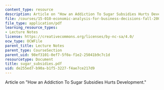 ```yaml
---
content_type: resource
description: Article on "How an Addiction To Sugar Subsidies Hurts Development."
file: /courses/15-010-economic-analysis-for-business-decisions-fall-2004/de255ed7b90ab1f53227f4ae7ce217d9_sugar_subsidies.pdf
file_type: application/pdf
learning_resource_types:
- Lecture Notes
license: https://creativecommons.org/licenses/by-nc-sa/4.0/
ocw_type: OCWFile
parent_title: Lecture Notes
parent_type: CourseSection
parent_uid: 98ef3101-0ef7-5f0a-f1e2-25041b9c7c1d
resourcetype: Document
title: sugar_subsidies.pdf
uid: de255ed7-b90a-b1f5-3227-f4ae7ce217d9
---
```

Article on "How an Addiction To Sugar Subsidies Hurts Development."